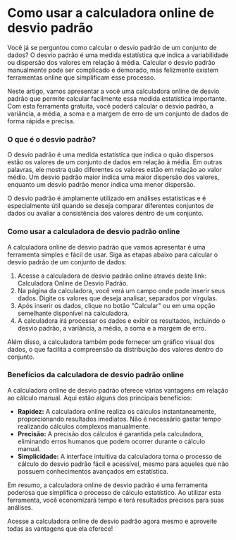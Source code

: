 Como usar a calculadora online de desvio padrão
===============================================

Você já se perguntou como calcular o desvio padrão de um conjunto de dados? O desvio padrão é uma medida estatística que indica a variabilidade ou dispersão dos valores em relação à média. Calcular o desvio padrão manualmente pode ser complicado e demorado, mas felizmente existem ferramentas online que simplificam esse processo.

Neste artigo, vamos apresentar a você uma calculadora online de desvio padrão que permite calcular facilmente essa medida estatística importante. Com esta ferramenta gratuita, você poderá calcular o desvio padrão, a variância, a média, a soma e a margem de erro de um conjunto de dados de forma rápida e precisa.

### O que é o desvio padrão?

O desvio padrão é uma medida estatística que indica o quão dispersos estão os valores de um conjunto de dados em relação à média. Em outras palavras, ele mostra quão diferentes os valores estão em relação ao valor médio. Um desvio padrão maior indica uma maior dispersão dos valores, enquanto um desvio padrão menor indica uma menor dispersão.

O desvio padrão é amplamente utilizado em análises estatísticas e é especialmente útil quando se deseja comparar diferentes conjuntos de dados ou avaliar a consistência dos valores dentro de um conjunto.

### Como usar a calculadora de desvio padrão online

A calculadora online de desvio padrão que vamos apresentar é uma ferramenta simples e fácil de usar. Siga as etapas abaixo para calcular o desvio padrão de um conjunto de dados:

1. Acesse a calculadora de desvio padrão online através deste link: Calculadora Online de Desvio Padrão.
2. Na página da calculadora, você verá um campo onde pode inserir seus dados. Digite os valores que deseja analisar, separados por vírgulas.
3. Após inserir os dados, clique no botão "Calcular" ou em uma opção semelhante disponível na calculadora.
4. A calculadora irá processar os dados e exibir os resultados, incluindo o desvio padrão, a variância, a média, a soma e a margem de erro.

Além disso, a calculadora também pode fornecer um gráfico visual dos dados, o que facilita a compreensão da distribuição dos valores dentro do conjunto.

### Benefícios da calculadora de desvio padrão online

A calculadora online de desvio padrão oferece várias vantagens em relação ao cálculo manual. Aqui estão alguns dos principais benefícios:

- **Rapidez:** A calculadora online realiza os cálculos instantaneamente, proporcionando resultados imediatos. Não é necessário gastar tempo realizando cálculos complexos manualmente.
- **Precisão:** A precisão dos cálculos é garantida pela calculadora, eliminando erros humanos que podem ocorrer durante o cálculo manual.
- **Simplicidade:** A interface intuitiva da calculadora torna o processo de cálculo do desvio padrão fácil e acessível, mesmo para aqueles que não possuem conhecimentos avançados em estatística.

Em resumo, a calculadora online de desvio padrão é uma ferramenta poderosa que simplifica o processo de cálculo estatístico. Ao utilizar esta ferramenta, você economizará tempo e terá resultados precisos para suas análises.

Acesse a calculadora online de desvio padrão agora mesmo e aproveite todas as vantagens que ela oferece!